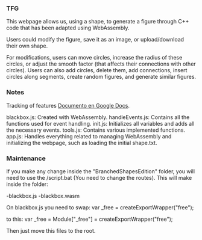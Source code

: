 ### TFG

  This webpage allows us, using a shape, to generate a figure through C++ code that has been adapted using WebAssembly.
  
  Users could modify the figure, save it as an image, or upload/download their own shape.
  
  For modifications, users can move circles, increase the radius of these circles, or adjust the smooth factor (that affects their connections with other circles). Users can also add circles, delete them, add connections, insert circles along segments, create random figures, and generate similar figures.


### Notes

  Tracking of features [Documento en Google Docs](https://docs.google.com/document/d/1GtQtelN7FGx5gK_FEvt-q0SWJWtZPghOxBOqhI2w_kc/edit).

  blackbox.js: Created with WebAssembly.
  handleEvents.js: Contains all the functions used for event handling.
  init.js: Initializes all variables and adds all the necessary events.
  tools.js: Contains various implemented functions.
  app.js: Handles everything related to managing WebAssembly and initializing the webpage, such as loading the initial shape.txt.


### Maintenance ###

If you make any change inside the "BranchedShapesEdition" folder, you will need to use the /script.bat (You need to change the routes).
This will make inside the folder:

  -blackbox.js
  -blackbox.wasm

On blackbox.js you need to swap:
var _free = createExportWrapper("free");

to this:
var _free = Module["_free"] = createExportWrapper("free");

Then just move this files to the root.

